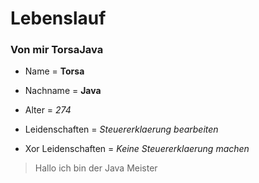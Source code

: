 

# Lebenslauf


### Von mir TorsaJava


* Name  = **Torsa**

* Nachname = **Java** 

* Alter = *274*

* Leidenschaften = *Steuererklaerung bearbeiten*

* Xor Leidenschaften = *Keine Steuererklaerung machen*


>Hallo ich bin der Java Meister

